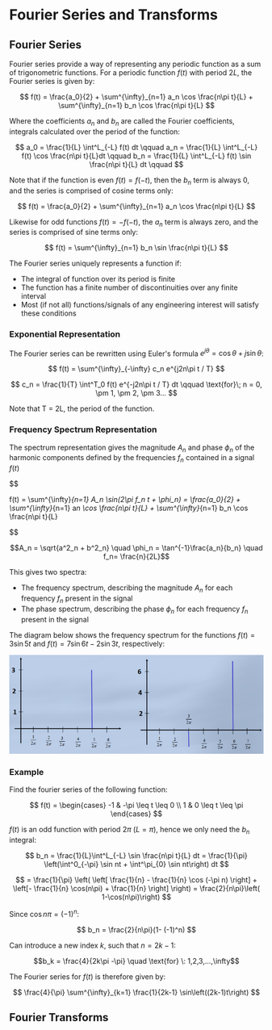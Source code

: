 # Fourier Series and Transforms

## Fourier Series

Fourier series provide a way of representing any periodic function as a sum of trigonometric functions. For a periodic function $f(t)$ with period $2L$, the Fourier series is given by:

$$
f(t) = \frac{a_0}{2} + \sum^{\infty}_{n=1} a_n \cos \frac{n\pi t}{L} + \sum^{\infty}_{n=1} b_n \cos \frac{n\pi t}{L}
$$

Where the coefficients $a_n$ and $b_n$ are called the Fourier coefficients, integrals calculated over the period of the function:

$$
a_0 = \frac{1}{L} \int^L_{-L} f(t) dt \qquad
a_n = \frac{1}{L} \int^L_{-L} f(t) \cos \frac{n\pi t}{L}dt \qquad
b_n = \frac{1}{L} \int^L_{-L} f(t) \sin \frac{n\pi t}{L} dt \qquad
$$

Note that if the function is even $f(t) = f(-t)$, then the $b_n$ term is always 0, and the series is comprised of cosine terms only:

$$
f(t) = \frac{a_0}{2} + \sum^{\infty}_{n=1} a_n \cos \frac{n\pi t}{L}
$$

Likewise for odd functions $f(t) = -f(-t)$, the $a_n$ term is always zero, and the series is comprised of sine terms only:

$$
f(t) = \sum^{\infty}_{n=1} b_n \sin \frac{n\pi t}{L}
$$

The Fourier series uniquely represents a function if:

- The integral of function over its period is finite
- The function has a finite number of discontinuities over any finite interval
- Most (if not all) functions/signals of any engineering interest will satisfy these conditions

### Exponential Representation

The Fourier series can be rewritten using Euler's formula $e^{j\theta} = \cos\theta + j\sin\theta$:

$$
f(t) = \sum^{\infty}_{-\infty} c_n e^{j2n\pi t / T}
$$

$$
c_n = \frac{1}{T} \int^T_0 f(t) e^{-j2n\pi t / T} dt \qquad \text{for}\; n = 0, \pm 1, \pm 2, \pm 3...
$$

Note that T = 2L, the period of the function.

### Frequency Spectrum Representation

The spectrum representation gives the magnitude $A_n$ and phase $\phi_n$ of the harmonic components defined by the frequencies $f_n$ contained in a signal $f(t)$

$$

f(t) = \sum^{\infty}_{n=1} A_n \sin(2\pi f_n t + \phi_n) = \frac{a_0}{2} + \sum^{\infty}_{n=1} a*n \cos \frac{n\pi t}{L} + \sum^{\infty}*{n=1} b_n \cos \frac{n\pi t}{L}


$$

$$A_n = \sqrt{a^2_n + b^2_n} \quad \phi_n = \tan^{-1}\frac{a_n}{b_n} \quad f_n= \frac{n}{2L}$$

This gives two spectra:

- The frequency spectrum, describing the magnitude $A_n$ for each frequency $f_n$ present in the signal
- The phase spectrum, describing the phase $\phi_n$ for each frequency $f_n$ present in the signal

The diagram below shows the frequency spectrum for the functions $f(t) = 3\sin 5t$ and $f(t) = 7\sin 6 t - 2\sin 3t$, respectively:

![](./img/freq-spectra.png)

### Example

Find the fourier series of the following function:

$$
f(t) =
\begin{cases}
-1 & -\pi \leq t \leq 0 \\
1 & 0 \leq t \leq \pi
\end{cases}
$$

$f(t)$ is an odd function with period $2\pi$ ($L = \pi$), hence we only need the $b_n$ integral:

$$
b_n = \frac{1}{L}\int^L_{-L} \sin \frac{n\pi t}{L} dt
= \frac{1}{\pi} \left(\int^0_{-\pi} \sin nt +  \int^\pi_{0} \sin nt\right)  dt
$$

$$
= \frac{1}{\pi} \left(  \left[ \frac{1}{n} - \frac{1}{n} \cos (-\pi n) \right] + \left[- \frac{1}{n} \cos(n\pi) + \frac{1}{n} \right] \right)
= \frac{2}{n\pi}\left( 1-\cos(n\pi)\right)
$$

Since $\cos n\pi = (-1)^n$:

$$
b_n = \frac{2}{n\pi}(1- (-1)^n)
$$

Can introduce a new index $k$, such that $n = 2k-1$:

$$b_k = \frac{4}{2k\pi -\pi} \quad \text{for} \: 1,2,3,...,\infty$$

The Fourier series for $f(t)$ is therefore given by:

$$
\frac{4}{\pi} \sum^{\infty}_{k=1} \frac{1}{2k-1} \sin\left((2k-1)t\right)
$$

## Fourier Transforms

